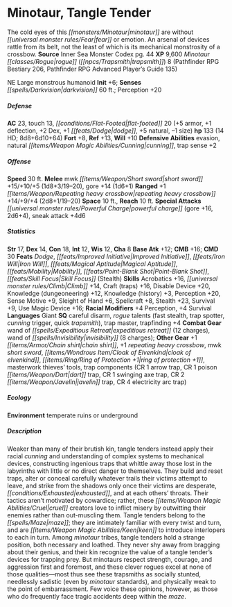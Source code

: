 ﻿---
cssclass: [monsters]
title1: Minotaur, Tangle Tender
desc_short: The cold eyes of this minotaur are without fear or emotion. An arsenal
  of devices rattle from its belt, not the least of which is its mechanical monstrosity
  of a crossbow.
title2: Tangle Tender
CR: 10
sources:
- name: Inner Sea Monster Codex
  page: 44
  link: http://paizo.com/products/btpy9elc?Pathfinder-Campaign-Setting-Inner-Sea-Monster-Codex
XP: 9600
race: Minotaur
classes:
- rogue (trapsmith) 8 (Pathfinder RPG Bestiary 206, Pathfinder RPG Advanced Player's
  Guide 135)
alignment: NE
size: Large
type: monstrous humanoid
initiative:
  bonus: 6
senses:
  darkvision: 60
AC:
  AC: 23
  touch: 13
  flat_footed: 20
  components:
    armor: 5
    deflection: 1
    dex: 2
    dodge: 1
    natural: 5
    size: -1
HP:
  HP: 133
  long: 8d8+6d10+64
  HD: 14
saves:
  fort: 8
  ref: 13
  will: 10
defensive_abilities:
- evasion
- natural cunning
- trap sense +2
speeds:
  base: 30
attacks:
  melee:
  - - text: mwk short sword +15/+10/+5 (1d8+3/19-20)
      entries:
      - - damage: 1d8+3
          crit_range: 19-20
      attack: mwk short sword
      bonus:
      - 15
      - 10
      - 5
    - text: gore +14 (1d6+1)
      entries:
      - - damage: 1d6+1
      attack: gore
      bonus:
      - 14
  ranged:
  - - text: +1 repeating heavy crossbow +14/+9/+4 (2d8+1/19-20)
      entries:
      - - damage: 2d8+1
          crit_range: 19-20
      attack: +1 repeating heavy crossbow
      bonus:
      - 14
      - 9
      - 4
  special:
  - powerful charge (gore +16, 2d6+4)
  - sneak attack +4d6
space: 10
reach: 10
ability_scores:
  STR: 17
  DEX: 14
  CON: 18
  INT: 12
  WIS: 12
  CHA: 8
BAB: 12
CMB: 16
CMD: 30
feats:
- name: Dodge
- name: Improved Initiative
- name: Iron Will
- name: Magical Aptitude
- name: Mobility
- name: Point-Blank Shot
- name: Skill Focus (Stealth)
skills:
  Acrobatics: 16
  Climb: 14
  Craft (traps): 16
  Disable Device: 20
  Knowledge (dungeoneering): 12
  Knowledge (history): 3
  Perception: 20
  Sense Motive: 9
  Sleight of Hand: 6
  Spellcraft: 8
  Stealth: 23
  Survival: 9
  Use Magic Device: 16
  _racial_mods:
    Perception:
      _: 4
    Survival:
      _: 4
languages:
- Giant
special_qualities:
- careful disarm
- rogue talents (fast stealth, trap spotter, cunning trigger, quick trapsmith)
- trap master
- trapfinding +4
gear:
  combat:
  - wand of expeditious retreat (12 charges)
  - wand of invisibility (8 charges)
  other:
  - +1 chain shirt
  - +1 repeating heavy crossbow
  - mwk short sword
  - cloak of elvenkind
  - ring of protection +1
  - masterwork thieves' tools
  - trap components (CR 1 arrow trap, CR 1 poison dart trap, CR 1 swinging axe trap,
    CR 2 javelin trap, CR 4 electricity arc trap)
ecology:
  environment: temperate ruins or underground
desc_long: Weaker than many of their brutish kin, tangle tenders instead apply their
  racial cunning and understanding of complex systems to mechanical devices, constructing
  ingenious traps that whittle away those lost in the labyrinths with little or no
  direct danger to themselves. They build and reset traps, alter or conceal carefully
  whatever trails their victims attempt to leave, and strike from the shadows only
  once their victims are desperate, exhausted, and at each others' throats. Their
  tactics aren't motivated by cowardice; rather, these cruel creators love to inflict
  misery by outwitting their enemies rather than out-muscling them. Tangle tenders
  belong to the maze; they are intimately familiar with every twist and turn, and
  are keen to introduce interlopers to each in turn. Among minotaur tribes, tangle
  tenders hold a strange position, both necessary and loathed. They never shy away
  from bragging about their genius, and their kin recognize the value of a tangle
  tender's devices for trapping prey. But minotaurs respect strength, courage, and
  aggression first and foremost, and these clever rogues excel at none of those qualities-most
  thus see these trapsmiths as socially stunted, needlessly sadistic (even by minotaur
  standards), and physically weak to the point of embarrassment. Few voice these opinions,
  however, as those who do frequently face tragic accidents deep within the maze.

---

# Minotaur, Tangle Tender
The cold eyes of this _[[monsters/Minotaur|minotaur]]_ are without _[[universal monster rules/Fear|fear]]_ or emotion. An arsenal of devices rattle from its belt, not the least of which is its mechanical monstrosity of a crossbow.
**Source** Inner Sea Monster Codex pg. 44
**XP** 9,600
_Minotaur_ _[[classes/Rogue|rogue]]_ (_[[npcs/Trapsmith|trapsmith]]_) 8 (Pathfinder RPG Bestiary 206, Pathfinder RPG Advanced Player’s Guide 135)

NE Large monstrous humanoid
**Init** +6; **Senses** _[[spells/Darkvision|darkvision]]_ 60 ft.; Perception +20

##### Defense

**AC** 23, touch 13, _[[conditions/Flat-Footed|flat-footed]]_ 20 (+5 armor, +1 deflection, +2 Dex, +1 _[[feats/Dodge|dodge]]_, +5 natural, –1 size)
**hp** 133 (14 HD; 8d8+6d10+64)
**Fort** +8, **Ref** +13, **Will** +10
**Defensive Abilities** evasion, natural _[[items/Weapon Magic Abilities/Cunning|cunning]]_, trap sense +2

##### Offense
**Speed** 30 ft.
**Melee** mwk _[[items/Weapon/Short sword|short sword]]_ +15/+10/+5 (1d8+3/19–20), gore +14 (1d6+1)
**Ranged** +1 _[[items/Weapon/Repeating heavy crossbow|repeating heavy crossbow]]_ +14/+9/+4 (2d8+1/19–20)
**Space** 10 ft., **Reach** 10 ft.
**Special Attacks** _[[universal monster rules/Powerful Charge|powerful charge]]_ (gore +16, 2d6+4), sneak attack +4d6

##### Statistics
**Str** 17, **Dex** 14, **Con** 18, **Int** 12, **Wis** 12, **Cha** 8
**Base Atk** +12; **CMB** +16; **CMD** 30
**Feats** _Dodge_, _[[feats/Improved Initiative|Improved Initiative]]_, _[[feats/Iron Will|Iron Will]]_, _[[feats/Magical Aptitude|Magical Aptitude]]_, _[[feats/Mobility|Mobility]]_, _[[feats/Point-Blank Shot|Point-Blank Shot]]_, _[[feats/Skill Focus|Skill Focus]]_ (Stealth)
**Skills** Acrobatics +16, _[[universal monster rules/Climb|Climb]]_ +14, Craft (traps) +16, Disable Device +20, Knowledge (dungeoneering) +12, Knowledge (history) +3, Perception +20, Sense Motive +9, Sleight of Hand +6, Spellcraft +8, Stealth +23, Survival +9, Use Magic Device +16; **Racial Modifiers** +4 Perception, +4 Survival
**Languages** Giant
**SQ** careful disarm, _rogue_ talents (fast stealth, trap spotter, _cunning_ trigger, quick _trapsmith_), trap master, trapfinding +4
**Combat Gear** wand of _[[spells/Expeditious Retreat|expeditious retreat]]_ (12 charges), wand of _[[spells/Invisibility|invisibility]]_ (8 charges); **Other Gear** +1 _[[items/Armor/Chain shirt|chain shirt]]_, +1 _repeating heavy crossbow_, mwk _short sword_, _[[items/Wondrous Item/Cloak of Elvenkind|cloak of elvenkind]]_, _[[items/Ring/Ring of Protection +1|ring of protection +1]]_, masterwork thieves’ tools, trap components (CR 1 arrow trap, CR 1 poison _[[items/Weapon/Dart|dart]]_ trap, CR 1 swinging axe trap, CR 2 _[[items/Weapon/Javelin|javelin]]_ trap, CR 4 electricity arc trap)

##### Ecology

**Environment** temperate ruins or underground

##### Description

Weaker than many of their brutish kin, tangle tenders instead apply their racial _cunning_ and understanding of complex systems to mechanical devices, constructing ingenious traps that whittle away those lost in the labyrinths with little or no direct danger to themselves. They build and reset traps, alter or conceal carefully whatever trails their victims attempt to leave, and strike from the shadows only once their victims are desperate, _[[conditions/Exhausted|exhausted]]_, and at each others’ throats. Their tactics aren’t motivated by cowardice; rather, these _[[items/Weapon Magic Abilities/Cruel|cruel]]_ creators love to inflict misery by outwitting their enemies rather than out-muscling them. Tangle tenders belong to the _[[spells/Maze|maze]]_; they are intimately familiar with every twist and turn, and are _[[items/Weapon Magic Abilities/Keen|keen]]_ to introduce interlopers to each in turn. Among _minotaur_ tribes, tangle tenders hold a strange position, both necessary and loathed. They never shy away from bragging about their genius, and their kin recognize the value of a tangle tender’s devices for trapping prey. But minotaurs respect strength, courage, and aggression first and foremost, and these clever rogues excel at none of those qualities—most thus see these trapsmiths as socially stunted, needlessly sadistic (even by _minotaur_ standards), and physically weak to the point of embarrassment. Few voice these opinions, however, as those who do frequently face tragic accidents deep within the _maze_.
